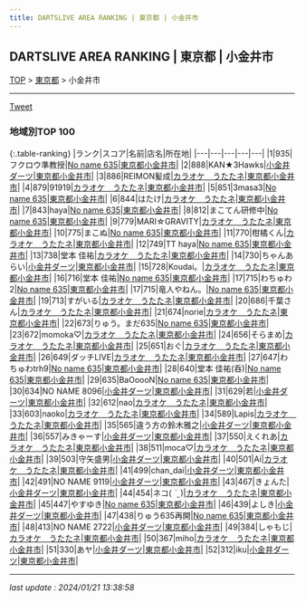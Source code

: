 ```yaml
---
title: DARTSLIVE AREA RANKING | 東京都 | 小金井市
---
```

## DARTSLIVE AREA RANKING | 東京都 | 小金井市

[TOP](/darts/rank/) > [東京都](/darts/rank/東京都/) > 小金井市

___

<a href="https://twitter.com/share?ref_src=twsrc%5Etfw" data-text="DARTSLIVE AREA RANKING | 東京都小金井市" class="twitter-share-button" data-via="DARTSLIVE" data-hashtags="DARTSLIVE" data-related="DARTSLIVE" data-show-count="false">Tweet</a>

### 地域別TOP 100

{:.table-ranking}
|ランク|スコア|名前|店名|所在地|
|---|---|---|---|---|
|1|935|フクロウ準教授|<a href="https://search.dartslive.com/jp/shop/7c0d89ae92fbaafa0d9b047a20a7ba1e">No name 635</a>|<a href="/darts/rank/東京都/小金井市">東京都小金井市</a>|
|2|888|KAN★3Hawks|<a href="https://search.dartslive.com/jp/shop/dcc63ba44f0146830d9b047a20a7ba1e">小金井ダーツ</a>|<a href="/darts/rank/東京都/小金井市">東京都小金井市</a>|
|3|886|REIMON髪成|<a href="https://search.dartslive.com/jp/shop/52dc2334fd4e6afd0d9b047a20a7ba1e">カラオケ　うたたネ</a>|<a href="/darts/rank/東京都/小金井市">東京都小金井市</a>|
|4|879|91919|<a href="https://search.dartslive.com/jp/shop/52dc2334fd4e6afd0d9b047a20a7ba1e">カラオケ　うたたネ</a>|<a href="/darts/rank/東京都/小金井市">東京都小金井市</a>|
|5|851|3masa3|<a href="https://search.dartslive.com/jp/shop/7c0d89ae92fbaafa0d9b047a20a7ba1e">No name 635</a>|<a href="/darts/rank/東京都/小金井市">東京都小金井市</a>|
|6|844|はたけ|<a href="https://search.dartslive.com/jp/shop/52dc2334fd4e6afd0d9b047a20a7ba1e">カラオケ　うたたネ</a>|<a href="/darts/rank/東京都/小金井市">東京都小金井市</a>|
|7|843|haya|<a href="https://search.dartslive.com/jp/shop/7c0d89ae92fbaafa0d9b047a20a7ba1e">No name 635</a>|<a href="/darts/rank/東京都/小金井市">東京都小金井市</a>|
|8|812|まこてん研修中|<a href="https://search.dartslive.com/jp/shop/7c0d89ae92fbaafa0d9b047a20a7ba1e">No name 635</a>|<a href="/darts/rank/東京都/小金井市">東京都小金井市</a>|
|9|779|MARI☆GRAVITY|<a href="https://search.dartslive.com/jp/shop/52dc2334fd4e6afd0d9b047a20a7ba1e">カラオケ　うたたネ</a>|<a href="/darts/rank/東京都/小金井市">東京都小金井市</a>|
|10|775|まこぬ|<a href="https://search.dartslive.com/jp/shop/7c0d89ae92fbaafa0d9b047a20a7ba1e">No name 635</a>|<a href="/darts/rank/東京都/小金井市">東京都小金井市</a>|
|11|770|柑橘くん|<a href="https://search.dartslive.com/jp/shop/52dc2334fd4e6afd0d9b047a20a7ba1e">カラオケ　うたたネ</a>|<a href="/darts/rank/東京都/小金井市">東京都小金井市</a>|
|12|749|TT haya|<a href="https://search.dartslive.com/jp/shop/7c0d89ae92fbaafa0d9b047a20a7ba1e">No name 635</a>|<a href="/darts/rank/東京都/小金井市">東京都小金井市</a>|
|13|738|堂本 佳祐|<a href="https://search.dartslive.com/jp/shop/52dc2334fd4e6afd0d9b047a20a7ba1e">カラオケ　うたたネ</a>|<a href="/darts/rank/東京都/小金井市">東京都小金井市</a>|
|14|730|ちゃんあらい|<a href="https://search.dartslive.com/jp/shop/dcc63ba44f0146830d9b047a20a7ba1e">小金井ダーツ</a>|<a href="/darts/rank/東京都/小金井市">東京都小金井市</a>|
|15|728|Koudai。|<a href="https://search.dartslive.com/jp/shop/52dc2334fd4e6afd0d9b047a20a7ba1e">カラオケ　うたたネ</a>|<a href="/darts/rank/東京都/小金井市">東京都小金井市</a>|
|16|716|堂本 佳祐|<a href="https://search.dartslive.com/jp/shop/7c0d89ae92fbaafa0d9b047a20a7ba1e">No name 635</a>|<a href="/darts/rank/東京都/小金井市">東京都小金井市</a>|
|17|715|わちゅわ2|<a href="https://search.dartslive.com/jp/shop/7c0d89ae92fbaafa0d9b047a20a7ba1e">No name 635</a>|<a href="/darts/rank/東京都/小金井市">東京都小金井市</a>|
|17|715|竜人やねん。|<a href="https://search.dartslive.com/jp/shop/7c0d89ae92fbaafa0d9b047a20a7ba1e">No name 635</a>|<a href="/darts/rank/東京都/小金井市">東京都小金井市</a>|
|19|713|すがいる|<a href="https://search.dartslive.com/jp/shop/52dc2334fd4e6afd0d9b047a20a7ba1e">カラオケ　うたたネ</a>|<a href="/darts/rank/東京都/小金井市">東京都小金井市</a>|
|20|686|千葉さん|<a href="https://search.dartslive.com/jp/shop/52dc2334fd4e6afd0d9b047a20a7ba1e">カラオケ　うたたネ</a>|<a href="/darts/rank/東京都/小金井市">東京都小金井市</a>|
|21|674|norie|<a href="https://search.dartslive.com/jp/shop/52dc2334fd4e6afd0d9b047a20a7ba1e">カラオケ　うたたネ</a>|<a href="/darts/rank/東京都/小金井市">東京都小金井市</a>|
|22|673|りゅう。まだ635|<a href="https://search.dartslive.com/jp/shop/7c0d89ae92fbaafa0d9b047a20a7ba1e">No name 635</a>|<a href="/darts/rank/東京都/小金井市">東京都小金井市</a>|
|23|672|momoka♡|<a href="https://search.dartslive.com/jp/shop/52dc2334fd4e6afd0d9b047a20a7ba1e">カラオケ　うたたネ</a>|<a href="/darts/rank/東京都/小金井市">東京都小金井市</a>|
|24|656|そらまめ|<a href="https://search.dartslive.com/jp/shop/52dc2334fd4e6afd0d9b047a20a7ba1e">カラオケ　うたたネ</a>|<a href="/darts/rank/東京都/小金井市">東京都小金井市</a>|
|25|651|おぐ|<a href="https://search.dartslive.com/jp/shop/52dc2334fd4e6afd0d9b047a20a7ba1e">カラオケ　うたたネ</a>|<a href="/darts/rank/東京都/小金井市">東京都小金井市</a>|
|26|649|ダッチLIVE|<a href="https://search.dartslive.com/jp/shop/52dc2334fd4e6afd0d9b047a20a7ba1e">カラオケ　うたたネ</a>|<a href="/darts/rank/東京都/小金井市">東京都小金井市</a>|
|27|647|わちゅわtrh9|<a href="https://search.dartslive.com/jp/shop/7c0d89ae92fbaafa0d9b047a20a7ba1e">No name 635</a>|<a href="/darts/rank/東京都/小金井市">東京都小金井市</a>|
|28|640|堂本 佳祐(呑)|<a href="https://search.dartslive.com/jp/shop/7c0d89ae92fbaafa0d9b047a20a7ba1e">No name 635</a>|<a href="/darts/rank/東京都/小金井市">東京都小金井市</a>|
|29|635|BaOoooN|<a href="https://search.dartslive.com/jp/shop/7c0d89ae92fbaafa0d9b047a20a7ba1e">No name 635</a>|<a href="/darts/rank/東京都/小金井市">東京都小金井市</a>|
|30|634|NO NAME 8096|<a href="https://search.dartslive.com/jp/shop/dcc63ba44f0146830d9b047a20a7ba1e">小金井ダーツ</a>|<a href="/darts/rank/東京都/小金井市">東京都小金井市</a>|
|31|629|若|<a href="https://search.dartslive.com/jp/shop/dcc63ba44f0146830d9b047a20a7ba1e">小金井ダーツ</a>|<a href="/darts/rank/東京都/小金井市">東京都小金井市</a>|
|32|612|nao|<a href="https://search.dartslive.com/jp/shop/52dc2334fd4e6afd0d9b047a20a7ba1e">カラオケ　うたたネ</a>|<a href="/darts/rank/東京都/小金井市">東京都小金井市</a>|
|33|603|naoko|<a href="https://search.dartslive.com/jp/shop/52dc2334fd4e6afd0d9b047a20a7ba1e">カラオケ　うたたネ</a>|<a href="/darts/rank/東京都/小金井市">東京都小金井市</a>|
|34|589|Lapis|<a href="https://search.dartslive.com/jp/shop/52dc2334fd4e6afd0d9b047a20a7ba1e">カラオケ　うたたネ</a>|<a href="/darts/rank/東京都/小金井市">東京都小金井市</a>|
|35|565|違う方の鈴木雅之|<a href="https://search.dartslive.com/jp/shop/dcc63ba44f0146830d9b047a20a7ba1e">小金井ダーツ</a>|<a href="/darts/rank/東京都/小金井市">東京都小金井市</a>|
|36|557|みきゃーす|<a href="https://search.dartslive.com/jp/shop/dcc63ba44f0146830d9b047a20a7ba1e">小金井ダーツ</a>|<a href="/darts/rank/東京都/小金井市">東京都小金井市</a>|
|37|550|えくれあ|<a href="https://search.dartslive.com/jp/shop/52dc2334fd4e6afd0d9b047a20a7ba1e">カラオケ　うたたネ</a>|<a href="/darts/rank/東京都/小金井市">東京都小金井市</a>|
|38|511|moca♡|<a href="https://search.dartslive.com/jp/shop/52dc2334fd4e6afd0d9b047a20a7ba1e">カラオケ　うたたネ</a>|<a href="/darts/rank/東京都/小金井市">東京都小金井市</a>|
|39|503|守矢盛男|<a href="https://search.dartslive.com/jp/shop/dcc63ba44f0146830d9b047a20a7ba1e">小金井ダーツ</a>|<a href="/darts/rank/東京都/小金井市">東京都小金井市</a>|
|40|501|Ai|<a href="https://search.dartslive.com/jp/shop/52dc2334fd4e6afd0d9b047a20a7ba1e">カラオケ　うたたネ</a>|<a href="/darts/rank/東京都/小金井市">東京都小金井市</a>|
|41|499|chan_dai|<a href="https://search.dartslive.com/jp/shop/dcc63ba44f0146830d9b047a20a7ba1e">小金井ダーツ</a>|<a href="/darts/rank/東京都/小金井市">東京都小金井市</a>|
|42|491|NO NAME 9119|<a href="https://search.dartslive.com/jp/shop/dcc63ba44f0146830d9b047a20a7ba1e">小金井ダーツ</a>|<a href="/darts/rank/東京都/小金井市">東京都小金井市</a>|
|43|467|きょんた|<a href="https://search.dartslive.com/jp/shop/dcc63ba44f0146830d9b047a20a7ba1e">小金井ダーツ</a>|<a href="/darts/rank/東京都/小金井市">東京都小金井市</a>|
|44|454|ネコ( ¨̮ )|<a href="https://search.dartslive.com/jp/shop/52dc2334fd4e6afd0d9b047a20a7ba1e">カラオケ　うたたネ</a>|<a href="/darts/rank/東京都/小金井市">東京都小金井市</a>|
|45|447|やすゆき|<a href="https://search.dartslive.com/jp/shop/7c0d89ae92fbaafa0d9b047a20a7ba1e">No name 635</a>|<a href="/darts/rank/東京都/小金井市">東京都小金井市</a>|
|46|439|よしき|<a href="https://search.dartslive.com/jp/shop/dcc63ba44f0146830d9b047a20a7ba1e">小金井ダーツ</a>|<a href="/darts/rank/東京都/小金井市">東京都小金井市</a>|
|47|438|りゅう635再開|<a href="https://search.dartslive.com/jp/shop/7c0d89ae92fbaafa0d9b047a20a7ba1e">No name 635</a>|<a href="/darts/rank/東京都/小金井市">東京都小金井市</a>|
|48|413|NO NAME 2722|<a href="https://search.dartslive.com/jp/shop/dcc63ba44f0146830d9b047a20a7ba1e">小金井ダーツ</a>|<a href="/darts/rank/東京都/小金井市">東京都小金井市</a>|
|49|384|しゃもじ|<a href="https://search.dartslive.com/jp/shop/52dc2334fd4e6afd0d9b047a20a7ba1e">カラオケ　うたたネ</a>|<a href="/darts/rank/東京都/小金井市">東京都小金井市</a>|
|50|367|miho|<a href="https://search.dartslive.com/jp/shop/52dc2334fd4e6afd0d9b047a20a7ba1e">カラオケ　うたたネ</a>|<a href="/darts/rank/東京都/小金井市">東京都小金井市</a>|
|51|330|あヤ|<a href="https://search.dartslive.com/jp/shop/dcc63ba44f0146830d9b047a20a7ba1e">小金井ダーツ</a>|<a href="/darts/rank/東京都/小金井市">東京都小金井市</a>|
|52|312|iku|<a href="https://search.dartslive.com/jp/shop/dcc63ba44f0146830d9b047a20a7ba1e">小金井ダーツ</a>|<a href="/darts/rank/東京都/小金井市">東京都小金井市</a>|



___

_last update : 2024/01/21 13:38:58_


<script src="https://cdnjs.cloudflare.com/ajax/libs/jquery/3.6.1/jquery.min.js" integrity="sha512-aVKKRRi/Q/YV+4mjoKBsE4x3H+BkegoM/em46NNlCqNTmUYADjBbeNefNxYV7giUp0VxICtqdrbqU7iVaeZNXA==" crossorigin="anonymous" referrerpolicy="no-referrer"></script>
<script src="https://cdnjs.cloudflare.com/ajax/libs/jquery.tablesorter/2.31.3/js/jquery.tablesorter.min.js" integrity="sha512-qzgd5cYSZcosqpzpn7zF2ZId8f/8CHmFKZ8j7mU4OUXTNRd5g+ZHBPsgKEwoqxCtdQvExE5LprwwPAgoicguNg==" crossorigin="anonymous" referrerpolicy="no-referrer"></script>
<link rel="stylesheet" href="https://cdnjs.cloudflare.com/ajax/libs/jquery.tablesorter/2.31.3/css/theme.default.min.css" integrity="sha512-wghhOJkjQX0Lh3NSWvNKeZ0ZpNn+SPVXX1Qyc9OCaogADktxrBiBdKGDoqVUOyhStvMBmJQ8ZdMHiR3wuEq8+w==" crossorigin="anonymous" referrerpolicy="no-referrer" />
<script>
$(function() {
    $(".table-ranking").tablesorter({sortList:[[0, 0]]});
});
</script>

<script async src="https://platform.twitter.com/widgets.js" charset="utf-8"></script>